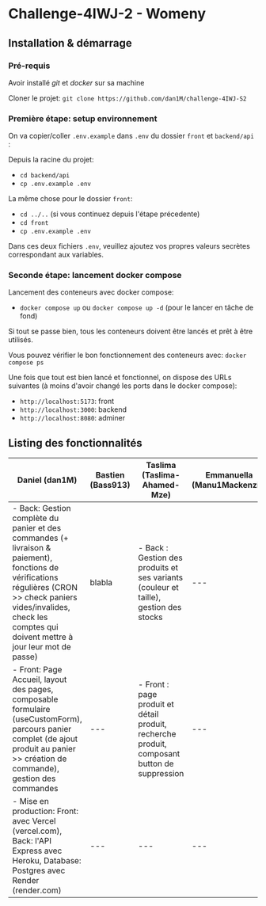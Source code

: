 # Challenge-4IWJ-2 - Womeny

## Installation & démarrage

### Pré-requis

Avoir installé *git* et *docker* sur sa machine 

Cloner le projet: `git clone https://github.com/dan1M/challenge-4IWJ-S2`

### Première étape: setup environnement
On va copier/coller `.env.example` dans `.env` du dossier `front` et `backend/api` : 

Depuis la racine du projet:
- `cd backend/api`
- `cp .env.example .env`

La même chose pour le dossier `front`:
- `cd ../..` (si vous continuez depuis l'étape précedente)
- `cd front`
- `cp .env.example .env`

Dans ces deux fichiers `.env`, veuillez ajoutez vos propres valeurs secrètes correspondant aux variables.

### Seconde étape: lancement docker compose
Lancement des conteneurs avec docker compose:
- `docker compose up` ou `docker compose up -d` (pour le lancer en tâche de fond)

Si tout se passe bien, tous les conteneurs doivent être lancés et prêt à être utilisés.

Vous pouvez vérifier le bon fonctionnement des conteneurs avec: `docker compose ps`

Une fois que tout est bien lancé et fonctionnel, on dispose des URLs suivantes (à moins d'avoir changé les ports dans le docker compose):
- `http://localhost:5173`: front
- `http://localhost:3000`: backend
- `http://localhost:8080`: adminer

## Listing des fonctionnalités

| Daniel (dan1M) | Bastien (Bass913) | Taslima (Taslima-Ahamed-Mze) | Emmanuella (Manu1Mackenzii) |
| --- | --- | --- | --- |
| - Back: Gestion complète du panier et des commandes (+ livraison & paiement), fonctions de vérifications régulières (CRON >> check paniers vides/invalides, check les comptes qui doivent mettre à jour leur mot de passe)  | blabla | - Back : Gestion des produits et ses variants (couleur et taille), gestion des stocks | --- |
| - Front: Page Accueil, layout des pages,  composable formulaire (useCustomForm), parcours panier complet (de ajout produit au panier >> création de commande), gestion des commandes | --- | - Front : page produit et détail produit, recherche produit, composant button de suppression | --- |
| - Mise en production: Front: avec Vercel (vercel.com), Back: l'API Express avec Heroku, Database: Postgres avec Render (render.com) | --- | --- | --- |

